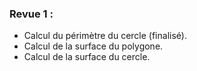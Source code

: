 ### Revue 1 :
- Calcul du périmètre du cercle (finalisé).  
- Calcul de la surface du polygone.  
- Calcul de la surface du cercle. 